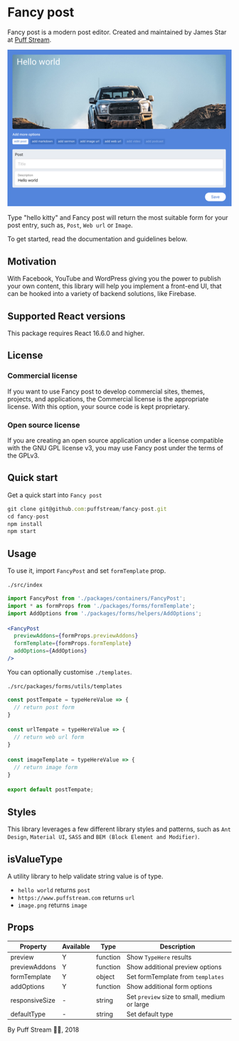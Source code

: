 # Fancy post
Fancy post is a modern post editor. Created and maintained by James Star at [Puff Stream](https://www.puffstream.com).

<img src="screenshots/fancy-post-example-1.png" title="fancy-post"/> <!-- .element height="100%" width="100%" -->

Type "hello kitty" and Fancy post will return the most suitable form for your post entry, such as, `Post`, `Web url` or `Image`. 

To get started, read the documentation and guidelines below.

## Motivation
With Facebook, YouTube and WordPress giving you the power to publish your own content, this library will help you implement a front-end UI, that can be hooked into a variety of backend solutions, like Firebase.

## Supported React versions
This package requires React 16.6.0 and higher.

## License
### Commercial license
If you want to use Fancy post to develop commercial sites, themes, projects, and applications, the Commercial license is the appropriate license. With this option, your source code is kept proprietary.

### Open source license
If you are creating an open source application under a license compatible with the GNU GPL license v3, you may use Fancy post under the terms of the GPLv3.

## Quick start
Get a quick start into `Fancy post`

```jsx
git clone git@github.com:puffstream/fancy-post.git
cd fancy-post
npm install
npm start
```

## Usage
To use it, import `FancyPost` and set `formTemplate` prop.

`./src/index`

```jsx
import FancyPost from './packages/containers/FancyPost';
import * as formProps from './packages/forms/formTemplate';
import AddOptions from './packages/forms/helpers/AddOptions';

<FancyPost
  previewAddons={formProps.previewAddons}
  formTemplate={formProps.formTemplate}
  addOptions={AddOptions}
/>
```

You can optionally customise `./templates`.

`./src/packages/forms/utils/templates`

```jsx
const postTempate = typeHereValue => {
  // return post form
}

const urlTempate = typeHereValue => {
  // return web url form
}

const imageTemplate = typeHereValue => {
  // return image form
}

export default postTempate;
```

## Styles
This library leverages a few different library styles and patterns, such as `Ant Design`, `Material UI`, `SASS` and `BEM (Block Element and Modifier)`.

## isValueType
A utility library to help validate string value is of type.

* `hello world` returns `post`
* `https://www.puffstream.com` returns `url`
* `image.png` returns `image`

## Props

| Property | Available | Type | Description |
| ------ | ------ | ------ | ------ |
| preview | Y | function | Show `TypeHere` results |
| previewAddons | Y | function | Show additional preview options |
| formTemplate | Y | object | Set formTemplate from `templates` |
| addOptions | Y | function | Show additional form options |
| responsiveSize | - | string | Set `preview` size to small, medium or large |
| defaultType | - | string | Set default type |

By Puff Stream 🚀🐳, 2018
